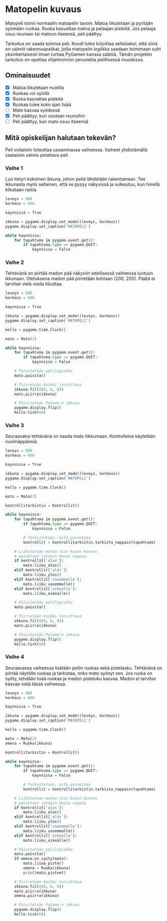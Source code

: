 # Matopelin kuvaus

Matopeli toimii normaalin matopelin tavoin. Matoa liikutetaan ja pyritään syömään ruokaa. Ruoka kasvattaa matoa ja pelaajan pisteitä. Jos pelaaja osuu reunaan tai matoon itseensä, peli päättyy.

Tarkoitus on saada toimiva peli. Koodi tulee kirjoittaa sellaiseksi, että siinä on valmiit rakennuspalikat, joilla matopelin logiikka saadaan toimimaan suht yksinkertaisesti ilman turhaa PyGamen kanssa säätöä. Tämän projektin tarkoitus on opettaa ohjelmoinnin perusteita pelillisessä muodossa.

## Ominaisuudet

- [X] Matoa liikutetaan nuolilla
- [X] Ruokaa voi syödä
- [X] Ruoka kasvattaa pisteitä
- [X] Ruokaa tulee koko ajan lisää
- [ ] Mato kasvaa syödessä
- [X] Peli päättyy, kun osutaan reunoihin
- [ ] Peli päättyy, kun mato osuu itseensä

## Mitä opiskelijan halutaan tekevän?

Peli voitaisiin toteuttaa useammassa vaiheessa. Vaiheet yhdistämällä saataisiin valmis pelattava peli.

### Vaihe 1

Luo tietyn kokoinen ikkuna, johon peliä lähdetään rakentamaan. Tee ikkunasta myös sellainen, että se pysyy näkyvissä ja sulkeutuu, kun hiirellä klikataan rastia.

```python
leveys = 800
korkeus = 600

kaynnissa = True

ikkuna = pygame.display.set_mode((leveys, korkeus))
pygame.display.set_caption('MATOPELI')

while kaynnissa:
    for tapahtuma in pygame.event.get():
        if tapahtuma.type == pygame.QUIT:
            kaynnissa = False
```

### Vaihe 2

Tehtävänä on piirtää madon pää näkyviin edellisessä vaiheessa luotuun ikkunaan. Oletuksena madon pää piirretään kohtaan (200, 200). Päätä ei tarvitse vielä voida liikuttaa.

```python
leveys = 800
korkeus = 600

kaynnissa = True

ikkuna = pygame.display.set_mode((leveys, korkeus))
pygame.display.set_caption('MATOPELI')

kello = pygame.time.Clock()

mato = Mato(2)

while kaynnissa:
    for tapahtuma in pygame.event.get():
        if tapahtuma.type == pygame.QUIT:
            kaynnissa = False

    # Päivitetään pelilogiikka
    mato.paivita()

    # Piirretään kaikki tarvittava
    ikkuna.fill((0, 0, 0))
    mato.piirra(ikkuna)

    # Päivitetään PyGame:n ikkuna
    pygame.display.flip()
    kello.tick(60)
```

### Vaihe 3

Seuraavaksi tehtävänä on saada mato liikkumaan. Kontrolleina käytetään nuolinäppäimiä.

```python
leveys = 800
korkeus = 600

kaynnissa = True

ikkuna = pygame.display.set_mode((leveys, korkeus))
pygame.display.set_caption('MATOPELI')

kello = pygame.time.Clock()

mato = Mato(2)

kontrollitarkistin = Kontrollit()

while kaynnissa:
    for tapahtuma in pygame.event.get():
        if tapahtuma.type == pygame.QUIT:
            kaynnissa = False

        # Tarkistetaan, mitä painetaan
        kontrollit = kontrollitarkistin.tarkista_nappain(tapahtuma)

    # Liikutetaan matoa niin kauan kunnes
    # painetaan jotakin muuta nappia
    if kontrollit['alas']:
        mato.liiku_alas()
    elif kontrollit['ylös']:
        mato.liiku_ylos()
    elif kontrollit['vasemmalle']:
        mato.liiku_vasemmalle()
    elif kontrollit['oikealle']:
        mato.liiku_oikealle()

    # Päivitetään pelilogiikka
    mato.paivita()

    # Piirretään kaikki tarvittava
    ikkuna.fill((0, 0, 0))
    mato.piirra(ikkuna)

    # Päivitetään PyGame:n ikkuna
    pygame.display.flip()
    kello.tick(60)
```

### Vaihe 4

Seuraavassa vaiheessa lisätään peliin ruokaa sekä pistelasku. Tehtävänä on piirtää näytölle ruokaa ja tarkistaa, onko mato syönyt sen. Jos ruoka on syöty, tehdään lisää ruokaa ja madon pisteluku kasvaa. Madon ei tarvitse kasvaa vielä tässä vaiheessa.

```python
leveys = 800
korkeus = 600

kaynnissa = True

ikkuna = pygame.display.set_mode((leveys, korkeus))
pygame.display.set_caption('MATOPELI')

kello = pygame.time.Clock()

mato = Mato(2)
omena = Ruoka(ikkuna)

kontrollitarkistin = Kontrollit()

while kaynnissa:
    for tapahtuma in pygame.event.get():
        if tapahtuma.type == pygame.QUIT:
            kaynnissa = False

        # Tarkistetaan, mitä painetaan
        kontrollit = kontrollitarkistin.tarkista_nappain(tapahtuma)

    # Liikutetaan matoa niin kauan kunnes
    # painetaan jotakin muuta nappia
    if kontrollit['alas']:
        mato.liiku_alas()
    elif kontrollit['ylös']:
        mato.liiku_ylos()
    elif kontrollit['vasemmalle']:
        mato.liiku_vasemmalle()
    elif kontrollit['oikealle']:
        mato.liiku_oikealle()

    # Päivitetään pelilogiikka
    mato.paivita()
    if omena.on_syoty(mato):
        mato.lisaa_piste()
        omena = Ruoka(ikkuna)
        print(mato.pisteet)

    # Piirretään kaikki tarvittava
    ikkuna.fill((0, 0, 0))
    mato.piirra(ikkuna)
    omena.piirra(ikkuna)

    # Päivitetään PyGame:n ikkuna
    pygame.display.flip()
    kello.tick(60)
```